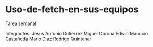 # Uso-de-fetch-en-sus-equipos
Tarea semanal

Integrantes:
Jesus Antonio Gutierrez
Miguel Corona
Edwin Mauricio Castañeda
Mario Diaz
Rodrigo Quintanar
